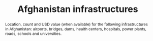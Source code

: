 ---
schema: rdl
title: Afghanistan infrastructures
organization: GFDRR
filename: exp-afg-infrastructures
resources:
  - name: Afghanistan infrastructures
    aggregation_type: Grid
    format:
      - geotiff
    resource_description: ''
    h-res: 90 m
    epsg: 32642 (WGS84 UTM42N)
    url: >-
      https://rdl-jkan-datasets.s3-ap-southeast-2.amazonaws.com/exposure/exp-afg-infrastructures.zip
category:
  - Exposure
abstract: "Location, count and USD value (when available) for the following infrastructures in Afghanistan:\r\nairports, bridges, dams, health centers, hospitals, power plants, roads, schools and universities."
notes: ''
source: AF-MHRA
model_date: '2016'
version: '1'
purpose: >-
  These maps have been derived on a nation-wide scale for the purpose of
  identifying high-risk areas on the district and provincial scale, from which
  decisions can be made on allocating efforts for more detailed site specific
  hazard and risk analysis. Use of this information on smaller scales should be
  applied with care. Importantly for on a local scale, it is often the case that
  more detailed case history and hazard information is required to perform such
  hazard and risk modelling, particularly where applied to dimension mitigation
  structures or strategies.
project: Afghanistan Multi-Hazard Risk Assessment (MHRA)
biblio_title: World Bank (2018) - Afghanistan Multi-Hazard Risk Assessment
biblio_url: 'https://www.gfdrr.org/sites/default/files/publication/Afghanistan_MHRA.pdf'
geo_coverage:
  - AFG
license: 'https://creativecommons.org/licenses/by-sa/4.0/'
maintainer: GFDRR
maintainer_email: contact@riskdatalibrary.org
exposure_category:
  - Infrastructures
occupancy:
  - Infrastructure
occupancy_time: ''
taxonomy_source: ''
taxonomy_code: ''
event_time_year: ''
add_attributes: ''
val_type:
  - Structure
val_unit: USD
---